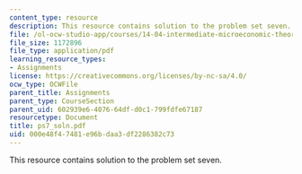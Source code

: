 ```yaml
---
content_type: resource
description: This resource contains solution to the problem set seven.
file: /ol-ocw-studio-app/courses/14-04-intermediate-microeconomic-theory-fall-2006/000e48f47481e96bdaa3df2286382c73_ps7_soln.pdf
file_size: 1172896
file_type: application/pdf
learning_resource_types:
- Assignments
license: https://creativecommons.org/licenses/by-nc-sa/4.0/
ocw_type: OCWFile
parent_title: Assignments
parent_type: CourseSection
parent_uid: 602939e6-4076-64df-d0c1-799fdfe67187
resourcetype: Document
title: ps7_soln.pdf
uid: 000e48f4-7481-e96b-daa3-df2286382c73
---
```

This resource contains solution to the problem set seven.